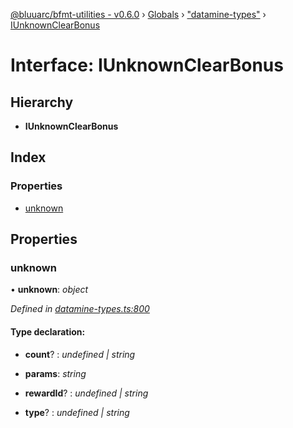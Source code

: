 [@bluuarc/bfmt-utilities - v0.6.0](../README.md) › [Globals](../globals.md) › ["datamine-types"](../modules/_datamine_types_.md) › [IUnknownClearBonus](_datamine_types_.iunknownclearbonus.md)

# Interface: IUnknownClearBonus

## Hierarchy

* **IUnknownClearBonus**

## Index

### Properties

* [unknown](_datamine_types_.iunknownclearbonus.md#unknown)

## Properties

###  unknown

• **unknown**: *object*

*Defined in [datamine-types.ts:800](https://github.com/BluuArc/bfmt-utilities/blob/master/src/datamine-types.ts#L800)*

#### Type declaration:

* **count**? : *undefined | string*

* **params**: *string*

* **rewardId**? : *undefined | string*

* **type**? : *undefined | string*
